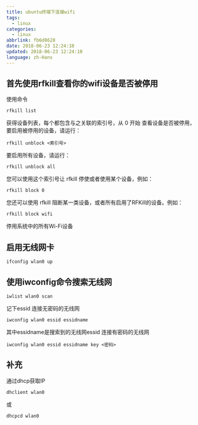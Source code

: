 ```yaml
---
title: ubuntu终端下连接wifi
tags:
  - linux
categories:
  - linux
abbrlink: fb6d8628
date: 2018-06-23 12:24:10
updated: 2018-06-23 12:24:10
language: zh-Hans
---
```


## 首先使用rfkill查看你的wifi设备是否被停用
使用命令
```
rfkill list
```
获得设备列表，每个都包含与之关联的索引号，从 0 开始
查看设备是否被停用，要启用被停用的设备，请运行：
```
rfkill unblock <索引号>
```
要启用所有设备，请运行：
```
rfkill unblock all
```
<!--more-->
您可以使用这个索引号让 rfkill 停使或者使用某个设备，例如：
```
rfkill block 0
```
您还可以使用 rfkill 阻断某一类设备，或者所有启用了RFKill的设备。例如：
```
rfkill block wifi 
```
停用系统中的所有Wi-Fi设备

## 启用无线网卡
```
ifconfig wlan0 up
```

## 使用iwconfig命令搜索无线网
```
iwlist wlan0 scan
```
记下essid
连接无密码的无线网
```
iwconfig wlan0 essid essidname
```
其中essidname是搜索到的无线网essid
连接有密码的无线网 
```
iwconfig wlan0 essid essidname key <密码>
```
## 补充
通过dhcp获取IP
```
dhclient wlan0
```
或
```
dhcpcd wlan0
```
